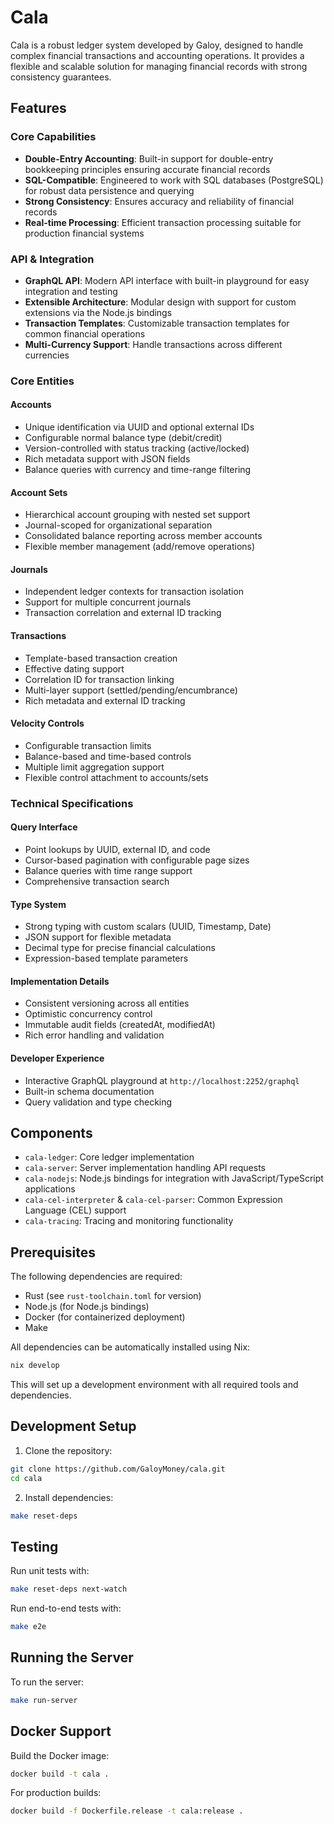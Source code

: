 # Cala

Cala is a robust ledger system developed by Galoy, designed to handle complex financial transactions and accounting operations. It provides a flexible and scalable solution for managing financial records with strong consistency guarantees.

## Features

### Core Capabilities
- **Double-Entry Accounting**: Built-in support for double-entry bookkeeping principles ensuring accurate financial records
- **SQL-Compatible**: Engineered to work with SQL databases (PostgreSQL) for robust data persistence and querying
- **Strong Consistency**: Ensures accuracy and reliability of financial records
- **Real-time Processing**: Efficient transaction processing suitable for production financial systems

### API & Integration
- **GraphQL API**: Modern API interface with built-in playground for easy integration and testing
- **Extensible Architecture**: Modular design with support for custom extensions via the Node.js bindings
- **Transaction Templates**: Customizable transaction templates for common financial operations
- **Multi-Currency Support**: Handle transactions across different currencies

### Core Entities

#### Accounts
- Unique identification via UUID and optional external IDs
- Configurable normal balance type (debit/credit)
- Version-controlled with status tracking (active/locked)
- Rich metadata support with JSON fields
- Balance queries with currency and time-range filtering

#### Account Sets
- Hierarchical account grouping with nested set support
- Journal-scoped for organizational separation
- Consolidated balance reporting across member accounts
- Flexible member management (add/remove operations)

#### Journals
- Independent ledger contexts for transaction isolation
- Support for multiple concurrent journals
- Transaction correlation and external ID tracking

#### Transactions
- Template-based transaction creation
- Effective dating support
- Correlation ID for transaction linking
- Multi-layer support (settled/pending/encumbrance)
- Rich metadata and external ID tracking

#### Velocity Controls
- Configurable transaction limits
- Balance-based and time-based controls
- Multiple limit aggregation support
- Flexible control attachment to accounts/sets

### Technical Specifications

#### Query Interface
- Point lookups by UUID, external ID, and code
- Cursor-based pagination with configurable page sizes
- Balance queries with time range support
- Comprehensive transaction search

#### Type System
- Strong typing with custom scalars (UUID, Timestamp, Date)
- JSON support for flexible metadata
- Decimal type for precise financial calculations
- Expression-based template parameters

#### Implementation Details
- Consistent versioning across all entities
- Optimistic concurrency control
- Immutable audit fields (createdAt, modifiedAt)
- Rich error handling and validation

#### Developer Experience
- Interactive GraphQL playground at `http://localhost:2252/graphql`
- Built-in schema documentation
- Query validation and type checking

## Components

- `cala-ledger`: Core ledger implementation
- `cala-server`: Server implementation handling API requests
- `cala-nodejs`: Node.js bindings for integration with JavaScript/TypeScript applications
- `cala-cel-interpreter` & `cala-cel-parser`: Common Expression Language (CEL) support
- `cala-tracing`: Tracing and monitoring functionality

## Prerequisites

The following dependencies are required:
- Rust (see `rust-toolchain.toml` for version)
- Node.js (for Node.js bindings)
- Docker (for containerized deployment)
- Make

All dependencies can be automatically installed using Nix:
```bash
nix develop
```

This will set up a development environment with all required tools and dependencies.

## Development Setup

1. Clone the repository:
```bash
git clone https://github.com/GaloyMoney/cala.git
cd cala
```

2. Install dependencies:
```bash
make reset-deps
```

## Testing

Run unit tests with:
```bash
make reset-deps next-watch
```

Run end-to-end tests with:
```bash
make e2e
```

## Running the Server

To run the server:
```bash
make run-server
```

## Docker Support

Build the Docker image:
```bash
docker build -t cala .
```

For production builds:
```bash
docker build -f Dockerfile.release -t cala:release .
